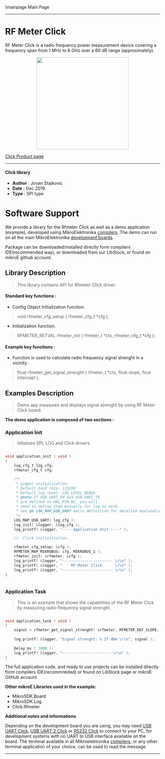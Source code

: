\mainpage Main Page
 
 

---
# RF Meter Click

RF Meter Click is a radio frequency power measurement device covering a frequency span from 1 MHz to 8 GHz over a 60 dB range (approximately).

<p align="center">
  <img src="https://download.mikroe.com/images/click_for_ide/rfmeter_click.png" height=300px>
</p>

[Click Product page](https://www.mikroe.com/rf-meter-click-click)

---


#### Click library 

- **Author**        : Jovan Stajkovic
- **Date**          : Dec 2019.
- **Type**          : SPI type


# Software Support

We provide a library for the Rfmeter Click 
as well as a demo application (example), developed using MikroElektronika 
[compilers](https://shop.mikroe.com/compilers). 
The demo can run on all the main MikroElektronika [development boards](https://shop.mikroe.com/development-boards).

Package can be downloaded/installed directly form compilers IDE(recommended way), or downloaded from our LibStock, or found on mikroE github account. 

## Library Description

> This library contains API for Rfmeter Click driver.

#### Standard key functions :

- Config Object Initialization function.
> void rfmeter_cfg_setup ( rfmeter_cfg_t *cfg ); 
 
- Initialization function.
> RFMETER_RETVAL rfmeter_init ( rfmeter_t *ctx, rfmeter_cfg_t *cfg );


#### Example key functions :

- Function is used to calculate radio frequency signal strenght in a vicinity.
> float rfmeter_get_signal_strenght ( rfmeter_t *ctx, float slope, float intercept );

## Examples Description

> 
> Demo app measures and displays signal strenght by using RF Meter Click board.
> 

**The demo application is composed of two sections :**

### Application Init 

>
> Initalizes SPI, LOG and Click drivers.
> 

```c

void application_init ( void )
{
    log_cfg_t log_cfg;
    rfmeter_cfg_t cfg;

    /** 
     * Logger initialization.
     * Default baud rate: 115200
     * Default log level: LOG_LEVEL_DEBUG
     * @note If USB_UART_RX and USB_UART_TX 
     * are defined as HAL_PIN_NC, you will 
     * need to define them manually for log to work. 
     * See @b LOG_MAP_USB_UART macro definition for detailed explanation.
     */
    LOG_MAP_USB_UART( log_cfg );
    log_init( &logger, &log_cfg );
    log_printf( &logger, "---- Application Init ----" );

    //  Click initialization.

    rfmeter_cfg_setup( &cfg );
    RFMETER_MAP_MIKROBUS( cfg, MIKROBUS_1 );
    rfmeter_init( &rfmeter, &cfg );
    log_printf( &logger, "----------------------- \r\n" );
    log_printf( &logger, "    RF Meter Click      \r\n" );
    log_printf( &logger, "----------------------- \r\n" );
}
  
```

### Application Task

>
> This is an example that shows the capabilities of the RF Meter Click by
> measuring radio frequency signal strenght.
> 

```c

void application_task ( void )
{
    signal = rfmeter_get_signal_strenght( &rfmeter, RFMETER_DEF_SLOPE, RFMETER_DEF_INTERCEPT );
    
    log_printf( &logger, "Signal strenght: %.2f dBm \r\n", signal );
    
    Delay_ms ( 1000 );
    log_printf( &logger, "-----------------------\r\n" );
}  

```


The full application code, and ready to use projects can be  installed directly form compilers IDE(recommneded) or found on LibStock page or mikroE GitHub accaunt.

**Other mikroE Libraries used in the example:** 

- MikroSDK.Board
- MikroSDK.Log
- Click.Rfmeter

**Additional notes and informations**

Depending on the development board you are using, you may need 
[USB UART Click](https://shop.mikroe.com/usb-uart-click), 
[USB UART 2 Click](https://shop.mikroe.com/usb-uart-2-click) or 
[RS232 Click](https://shop.mikroe.com/rs232-click) to connect to your PC, for 
development systems with no UART to USB interface available on the board. The 
terminal available in all Mikroelektronika 
[compilers](https://shop.mikroe.com/compilers), or any other terminal application 
of your choice, can be used to read the message.



---

